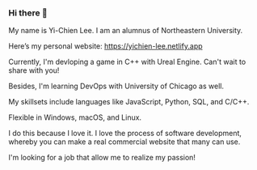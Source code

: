 ### Hi there 👋

My name is Yi-Chien Lee. I am an alumnus of Northeastern University.

Here’s my personal website: https://yichien-lee.netlify.app

Currently, I'm devloping a game in C++ with Ureal Engine. Can't wait to share with you!

Besides, I'm learning DevOps with University of Chicago as well.

My skillsets include languages like JavaScript, Python, SQL, and C/C++.

Flexible in Windows, macOS, and Linux. 

I do this because I love it. I love the process of software development, whereby you can make a real commercial website that many can use.

I'm looking for a job that allow me to realize my passion!
<!--
**ycl818/ycl818** is a ✨ _special_ ✨ repository because its `README.md` (this file) appears on your GitHub profile.

Here are some ideas to get you started:

- 🔭 I’m currently working on ...
- 🌱 I’m currently learning ...
- 👯 I’m looking to collaborate on ...
- 🤔 I’m looking for help with ...
- 💬 Ask me about ...
- 📫 How to reach me: ...
- 😄 Pronouns: ...
- ⚡ Fun fact: ...
-->
